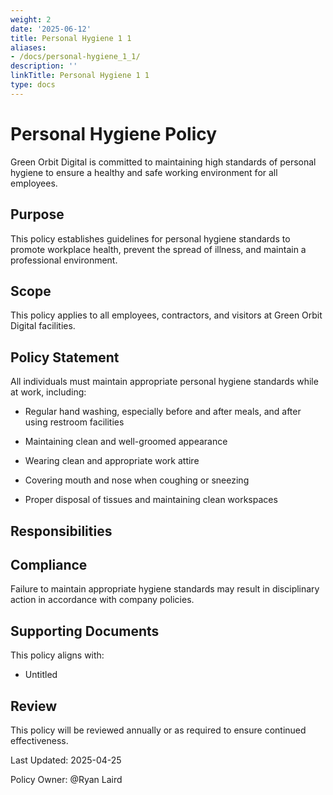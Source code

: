 ```yaml
---
weight: 2
date: '2025-06-12'
title: Personal Hygiene 1 1
aliases:
- /docs/personal-hygiene_1_1/
description: ''
linkTitle: Personal Hygiene 1 1
type: docs
---
```


# Personal Hygiene Policy

Green Orbit Digital is committed to maintaining high standards of personal hygiene to ensure a healthy and safe working environment for all employees.

## Purpose

This policy establishes guidelines for personal hygiene standards to promote workplace health, prevent the spread of illness, and maintain a professional environment.

## Scope

This policy applies to all employees, contractors, and visitors at Green Orbit Digital facilities.

## Policy Statement

All individuals must maintain appropriate personal hygiene standards while at work, including:

- Regular hand washing, especially before and after meals, and after using restroom facilities

- Maintaining clean and well-groomed appearance

- Wearing clean and appropriate work attire

- Covering mouth and nose when coughing or sneezing

- Proper disposal of tissues and maintaining clean workspaces

## Responsibilities

<!-- Unsupported block type: toggle -->

<!-- Unsupported block type: toggle -->

## Compliance

Failure to maintain appropriate hygiene standards may result in disciplinary action in accordance with company policies.

## Supporting Documents

This policy aligns with:

- Untitled

## Review

This policy will be reviewed annually or as required to ensure continued effectiveness.

Last Updated: 2025-04-25

Policy Owner: @Ryan Laird